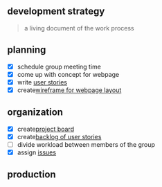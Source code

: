  ## development strategy

> a living document of the work process

## planning

- [x] schedule group meeting time
- [x] come up with concept for webpage
- [x] write [user stories](./backlog.md)
- [x] create[wireframe for webpage layout](./wireframe.md)

## organization

- [x] create[project board](https://github.com/lab-antwerp-1/agile-group-4/projects/1)
- [x] create[backlog of user stories](./backlog.md)
- [ ] divide workload between members of the group
- [x] assign [issues](./issues.md)

## production
